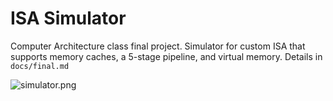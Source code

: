 # ISA Simulator

Computer Architecture class final project. Simulator for custom ISA that supports memory caches, a
5-stage pipeline, and virtual memory. Details in `docs/final.md`

![simulator.png](simulator.png)
